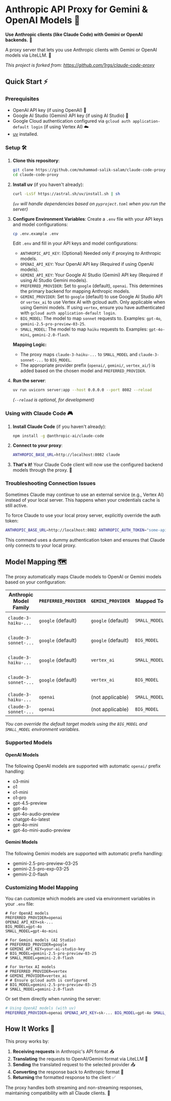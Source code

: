 # Anthropic API Proxy for Gemini & OpenAI Models 🔄

**Use Anthropic clients (like Claude Code) with Gemini or OpenAI backends.** 🤝

A proxy server that lets you use Anthropic clients with Gemini or OpenAI models via LiteLLM. 🌉

*This project is forked from: https://github.com/1rgs/claude-code-proxy*

## Quick Start ⚡

### Prerequisites

- OpenAI API key (if using OpenAI) 🔑
- Google AI Studio (Gemini) API key (if using AI Studio) 🔑
- Google Cloud authentication configured via `gcloud auth application-default login` (if using Vertex AI) ☁️
- [uv](https://github.com/astral-sh/uv) installed.

### Setup 🛠️

1. **Clone this repository**:
   ```bash
   git clone https://github.com/muhammad-salik-salam/claude-code-proxy.git
   cd claude-code-proxy
   ```

2. **Install uv** (if you haven't already):
   ```bash
   curl -LsSf https://astral.sh/uv/install.sh | sh
   ```
   *(`uv` will handle dependencies based on `pyproject.toml` when you run the server)*

3. **Configure Environment Variables**:
   Create a `.env` file with your API keys and model configurations:
   ```bash
   cp .env.example .env
   ```
   Edit `.env` and fill in your API keys and model configurations:

   *   `ANTHROPIC_API_KEY`: (Optional) Needed only if proxying *to* Anthropic models.
   *   `OPENAI_API_KEY`: Your OpenAI API key (Required if using OpenAI models).
   *   `GEMINI_API_KEY`: Your Google AI Studio (Gemini) API key (Required if using AI Studio Gemini models).
   *   `PREFERRED_PROVIDER`: Set to `google` (default), `openai`. This determines the primary backend for mapping Anthropic models.
   *   `GEMINI_PROVIDER`: Set to `google` (default) to use Google AI Studio API or `vertex_ai` to use Vertex AI with gcloud auth. Only applicable when using Gemini models. If using `vertex`, ensure you have authenticated with `gcloud auth application-default login`.
   *   `BIG_MODEL`: The model to map `sonnet` requests to. Examples: `gpt-4o`, `gemini-2.5-pro-preview-03-25`.
   *   `SMALL_MODEL`: The model to map `haiku` requests to. Examples: `gpt-4o-mini`, `gemini-2.0-flash`.

   **Mapping Logic:**
   - The proxy maps `claude-3-haiku-...` to `SMALL_MODEL` and `claude-3-sonnet-...` to `BIG_MODEL`.
   - The appropriate provider prefix (`openai/`, `gemini/`, `vertex_ai/`) is added based on the chosen model and `PREFERRED_PROVIDER`.

4. **Run the server**:
   ```bash
   uv run uvicorn server:app --host 0.0.0.0 --port 8082 --reload
   ```
   *(`--reload` is optional, for development)*

### Using with Claude Code 🎮

1. **Install Claude Code** (if you haven't already):
   ```bash
   npm install -g @anthropic-ai/claude-code
   ```

2. **Connect to your proxy**:
   ```bash
   ANTHROPIC_BASE_URL=http://localhost:8082 claude
   ```

3. **That's it!** Your Claude Code client will now use the configured backend models through the proxy. 🎯

### Troubleshooting Connection Issues

Sometimes Claude may continue to use an external service (e.g., Vertex AI) instead of your local server. This happens when your credentials cache is still active.

To force Claude to use your local proxy server, explicitly override the auth token:

```bash
ANTHROPIC_BASE_URL=http://localhost:8082 ANTHROPIC_AUTH_TOKEN="some-api-key" claude
```

This command uses a dummy authentication token and ensures that Claude only connects to your local proxy.

## Model Mapping 🗺️

The proxy automatically maps Claude models to OpenAI or Gemini models based on your configuration:

| Anthropic Model Family | `PREFERRED_PROVIDER` | `GEMINI_PROVIDER` | Mapped To       | Default Target Model             | Prefix Added |
|------------------------|----------------------|-------------------|-----------------|----------------------------------|--------------|
| `claude-3-haiku-...`   | `google` (default)   | `google` (default)| `SMALL_MODEL`   | `gemini-2.0-flash`               | `gemini/`    |
| `claude-3-sonnet-...`  | `google` (default)   | `google` (default)| `BIG_MODEL`     | `gemini-2.5-pro-preview-03-25`   | `gemini/`    |
| `claude-3-haiku-...`   | `google` (default)   | `vertex_ai`       | `SMALL_MODEL`   | `gemini-2.0-flash`               | `vertex_ai/` |
| `claude-3-sonnet-...`  | `google` (default)   | `vertex_ai`       | `BIG_MODEL`     | `gemini-2.5-pro-preview-03-25`   | `vertex_ai/` |
| `claude-3-haiku-...`   | `openai`             | (not applicable)  | `SMALL_MODEL`   | `gpt-4o-mini`                    | `openai/`    |
| `claude-3-sonnet-...`  | `openai`             | (not applicable)  | `BIG_MODEL`     | `gpt-4o`                         | `openai/`    |

*You can override the default target models using the `BIG_MODEL` and `SMALL_MODEL` environment variables.*

### Supported Models

#### OpenAI Models
The following OpenAI models are supported with automatic `openai/` prefix handling:
- o3-mini
- o1
- o1-mini
- o1-pro
- gpt-4.5-preview
- gpt-4o
- gpt-4o-audio-preview
- chatgpt-4o-latest
- gpt-4o-mini
- gpt-4o-mini-audio-preview

#### Gemini Models
The following Gemini models are supported with automatic prefix handling:
- gemini-2.5-pro-preview-03-25
- gemini-2.5-pro-exp-03-25
- gemini-2.0-flash

### Customizing Model Mapping

You can customize which models are used via environment variables in your `.env` file:

```
# For OpenAI models
PREFERRED_PROVIDER=openai
OPENAI_API_KEY=sk-...
BIG_MODEL=gpt-4o
SMALL_MODEL=gpt-4o-mini

# For Gemini models (AI Studio)
# PREFERRED_PROVIDER=google
# GEMINI_API_KEY=your-ai-studio-key
# BIG_MODEL=gemini-2.5-pro-preview-03-25
# SMALL_MODEL=gemini-2.0-flash

# For Vertex AI models
# PREFERRED_PROVIDER=vertex
# GEMINI_PROVIDER=vertex_ai
# # Ensure gcloud auth is configured
# BIG_MODEL=gemini-2.5-pro-preview-03-25
# SMALL_MODEL=gemini-2.0-flash
```

Or set them directly when running the server:
```bash
# Using OpenAI models (with uv)
PREFERRED_PROVIDER=openai OPENAI_API_KEY=sk-... BIG_MODEL=gpt-4o SMALL_MODEL=gpt-4o-mini uv run uvicorn server:app --host 0.0.0.0 --port 8082
```

## How It Works 🧩

This proxy works by:

1. **Receiving requests** in Anthropic's API format 📥
2. **Translating** the requests to OpenAI/Gemini format via LiteLLM 🔄
3. **Sending** the translated request to the selected provider 📤
4. **Converting** the response back to Anthropic format 🔄
5. **Returning** the formatted response to the client ✅

The proxy handles both streaming and non-streaming responses, maintaining compatibility with all Claude clients. 🌊

